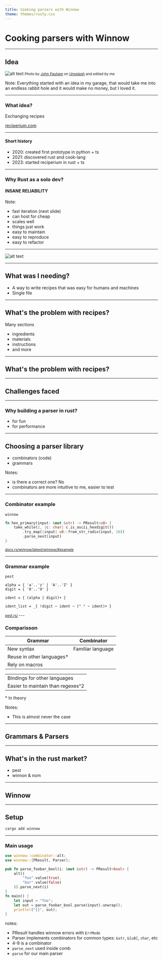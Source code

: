 ```yaml
---
title: Cooking parsers with Winnow
theme: themes/rusty.css
---
```


# Cooking parsers with Winnow

---

## Idea

![alt text](./assets/garage.jpg)
<small>
Photo by <a href="https://unsplash.com/@johnpaulsen?utm_content=creditCopyText&utm_medium=referral&utm_source=unsplash">John Paulsen</a> on <a href="https://unsplash.com/photos/white-vehicle-near-tree-MJeyFglfq9E?utm_content=creditCopyText&utm_medium=referral&utm_source=unsplash">Unsplash</a> and edited by me
</small>

Note: Everything started with an idea in my garage, that would take me into an endless rabbit hole and it would make no money, but I loved it.

---

### What idea?

Exchanging recipes

[reciperium.com](https://reciperium.com) <!-- .element: class="fragment" data-fragment-index="0" -->

----

#### Short history

- 2020: created first prototype in python + ts
- 2021: discovered rust and cook-lang
- 2023: started reciperium in rust + ts

---

### Why Rust as a solo dev?

#### INSANE RELIABILITY <!-- .element: class="fragment" data-fragment-index="0" -->

Note:
- fast iteration (next slide)
- can host for cheap
- scales well
- things just work
- easy to maintain
- easy to reproduce
- easy to refactor

---

![alt text](./assets/rust-vs-py.png)

---

## What was I needing?

- A way to write recipes that was easy for humans and machines <!-- .element: class="fragment" data-fragment-index="0" -->
- Single file <!-- .element: class="fragment" data-fragment-index="1" -->

---

## What's the problem with recipes?

Many sections

- ingredients
- materials
- instructions
- and more

---

## What's the problem with recipes?

---

## Challenges faced

---

### Why building a parser in rust?

- for fun <!-- .element: class="fragment" data-fragment-index="0" -->
- for performance <!-- .element: class="fragment" data-fragment-index="1" -->

---

## Choosing a parser library

- combinators (code)
- grammars

Notes:
- is there a correct one? No
- combinators are more intuitive to me, easier to test

---

### Combinator example

`winnow`

```rs
fn hex_primary(input: &mut &str) -> PResult<u8> {
    take_while(2, |c: char| c.is_ascii_hexdigit())
        .try_map(|input| u8::from_str_radix(input, 16))
        .parse_next(input)
}
```

<small>
<a href="https://docs.rs/winnow/latest/winnow/#example">docs.rs/winnow/latest/winnow/#example</a>

</small>

----

### Grammar example

`pest`

```
alpha = { 'a'..'z' | 'A'..'Z' }
digit = { '0'..'9' }

ident = { (alpha | digit)+ }

ident_list = _{ !digit ~ ident ~ (" " ~ ident)+ }
```

<small>
<a href="https://pest.rs/">pest.rs/</a>

</small>
---

### Comparisson

| Grammar | Combinator |
| ---------------------------- | ----------------- |
| New syntax | Familiar language |
| Reuse in other languages* |  |
| Rely on macros |

| |
| --- |
| Bindings for other languages  |
| Easier to maintain than regexes^2 |

\* In theory <!-- .element: class="fragment" data-fragment-index="0" -->

Notes:
- This is almost never the case

---

## Grammars & Parsers

---

## What's in the rust market?

- pest
- winnon & nom

---

## Winnow

----

## Setup

```sh
cargo add winnow
```

<i data-lucide="menu"></i>

----

### Main usage

```rs [1-14|2|4-9|8|12]
use winnow::combinator::alt;
use winnow::{PResult, Parser};

pub fn parse_foobar_bool(i: &mut &str) -> PResult<bool> {
    alt((
        "foo".value(true),
        "bar".value(false)
    )).parse_next(i)
}
fn main() {
    let input = "foo";
    let out = parse_foobar_bool.parse(input).unwrap();
    println!("{}", out);
}
```

<small>
<a
    href="https://play.rust-lang.org/?version=stable&mode=debug&edition=2021&gist=6b5293f427f6b6933f013dd99abdd6d8" target="_blank">
    <i data-lucide="play"></i>
</a>
</small>


notes:
- PResult handles winnow errors with `ErrMode`
- Parser implements combinators for common types: `&str`, `&[u8]`, `char`, etc
- 4-9 is a combinator
- `parse_next` used inside comb
- `parse` for our main parser
